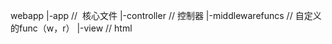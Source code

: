 webapp
  |-app //  核心文件
  |-controller  // 控制器 
  |-middlewarefuncs // 自定义的func（w，r）
  |-view  // html
